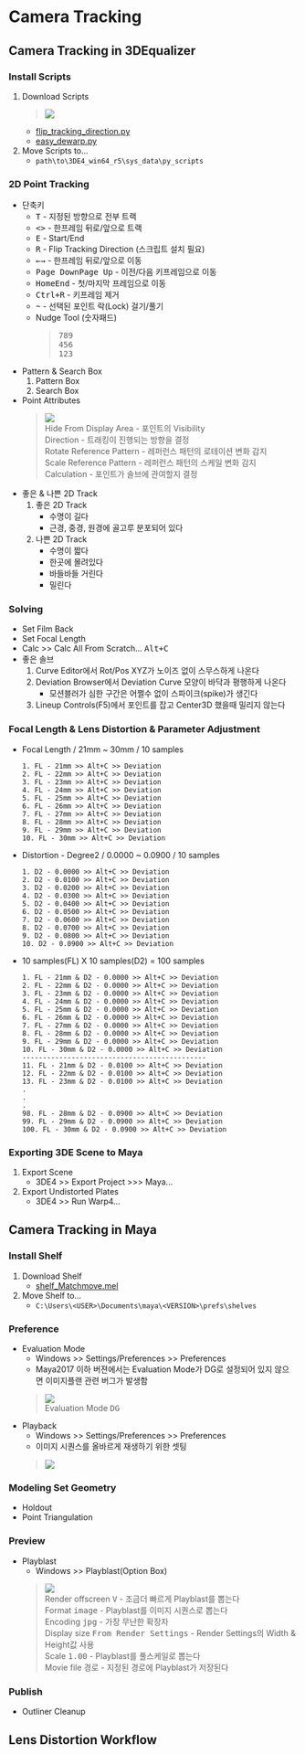 # Camera Tracking

## Camera Tracking in 3DEqualizer
### Install Scripts
1. Download Scripts
    > ![](../img/week3/download_script.png)
    - [flip_tracking_direction.py](https://gist.github.com/kohyuk91/547c6325b559960702aa5499214d0003)
    - [easy_dewarp.py](https://gist.github.com/kohyuk91/9df1c8a6903931f2c8ab7cb6bd532d95)
1. Move Scripts to...
    - `path\to\3DE4_win64_r5\sys_data\py_scripts`
### 2D Point Tracking
- 단축키
    - <kbd>T</kbd> - 지정된 방향으로 전부 트랙
    - <kbd><</kbd><kbd>></kbd> - 한프레임 뒤로/앞으로 트랙
    - <kbd>E</kbd> - Start/End
    - <kbd>R</kbd> - Flip Tracking Direction (스크립트 설치 필요)
    - <kbd>←</kbd><kbd>→</kbd> - 한프레임 뒤로/앞으로 이동
    - <kbd>Page Down</kbd><kbd>Page Up</kbd> - 이전/다음 키프레임으로 이동
    - <kbd>Home</kbd><kbd>End</kbd> - 첫/마지막 프레임으로 이동
    - <kbd>Ctrl+R</kbd> - 키프레임 제거
    - <kbd>~</kbd> - 선택된 포인트 락(Lock) 걸기/풀기
    - Nudge Tool (숫자패드)
        > <kbd>7</kbd><kbd>8</kbd><kbd>9</kbd><br>
        > <kbd>4</kbd><kbd>5</kbd><kbd>6</kbd><br>
        > <kbd>1</kbd><kbd>2</kbd><kbd>3</kbd><br>
- Pattern & Search Box
    1. Pattern Box
    1. Search Box
- Point Attributes
    > ![](../img/week3/attribute_editor_point.png)<br>
    > Hide From Display Area - 포인트의 Visibility<br>
    > Direction - 트래킹이 진행되는 방향을 결정<br>
    > Rotate Reference Pattern - 레퍼런스 패턴의 로테이션 변화 감지<br>
    > Scale Reference Pattern - 레퍼런스 패턴의 스케일 변화 감지<br>
    > Calculation - 포인트가 솔브에 관여할지 결정<br>
- 좋은 & 나쁜 2D Track
    1. 좋은 2D Track
        - 수명이 길다
        - 근경, 중경, 원경에 골고루 분포되어 있다
    1. 나쁜 2D Track
        - 수명이 짧다
        - 한곳에 몰려있다
        - 바들바들 거린다
        - 밀린다

### Solving
- Set Film Back
- Set Focal Length
- Calc >> Calc All From Scratch... <kbd>Alt+C</kbd>
- 좋은 솔브
    1. Curve Editor에서 Rot/Pos XYZ가 노이즈 없이 스무스하게 나온다
    1. Deviation Browser에서 Deviation Curve 모양이 바닥과 평행하게 나온다
        - 모션블러가 심한 구간은 어쩔수 없이 스파이크(spike)가 생긴다
    1. Lineup Controls(F5)에서 포인트를 잡고 Center3D 했을때 밀리지 않는다

### Focal Length & Lens Distortion & Parameter Adjustment
- Focal Length / 21mm ~ 30mm / 10 samples
    ```
    1. FL - 21mm >> Alt+C >> Deviation
    2. FL - 22mm >> Alt+C >> Deviation
    3. FL - 23mm >> Alt+C >> Deviation
    4. FL - 24mm >> Alt+C >> Deviation
    5. FL - 25mm >> Alt+C >> Deviation
    6. FL - 26mm >> Alt+C >> Deviation
    7. FL - 27mm >> Alt+C >> Deviation
    8. FL - 28mm >> Alt+C >> Deviation
    9. FL - 29mm >> Alt+C >> Deviation
    10. FL - 30mm >> Alt+C >> Deviation
    ```
- Distortion - Degree2 / 0.0000 ~ 0.0900 / 10 samples
    ```
    1. D2 - 0.0000 >> Alt+C >> Deviation
    2. D2 - 0.0100 >> Alt+C >> Deviation
    3. D2 - 0.0200 >> Alt+C >> Deviation
    4. D2 - 0.0300 >> Alt+C >> Deviation
    5. D2 - 0.0400 >> Alt+C >> Deviation
    6. D2 - 0.0500 >> Alt+C >> Deviation
    7. D2 - 0.0600 >> Alt+C >> Deviation
    8. D2 - 0.0700 >> Alt+C >> Deviation
    9. D2 - 0.0800 >> Alt+C >> Deviation
    10. D2 - 0.0900 >> Alt+C >> Deviation
    ```    
- 10 samples(FL) X 10 samples(D2) = 100 samples
    ```
    1. FL - 21mm & D2 - 0.0000 >> Alt+C >> Deviation
    2. FL - 22mm & D2 - 0.0000 >> Alt+C >> Deviation
    3. FL - 23mm & D2 - 0.0000 >> Alt+C >> Deviation
    4. FL - 24mm & D2 - 0.0000 >> Alt+C >> Deviation
    5. FL - 25mm & D2 - 0.0000 >> Alt+C >> Deviation
    6. FL - 26mm & D2 - 0.0000 >> Alt+C >> Deviation
    7. FL - 27mm & D2 - 0.0000 >> Alt+C >> Deviation
    8. FL - 28mm & D2 - 0.0000 >> Alt+C >> Deviation
    9. FL - 29mm & D2 - 0.0000 >> Alt+C >> Deviation
    10. FL - 30mm & D2 - 0.0000 >> Alt+C >> Deviation
    ---------------------------------------------
    11. FL - 21mm & D2 - 0.0100 >> Alt+C >> Deviation
    12. FL - 22mm & D2 - 0.0100 >> Alt+C >> Deviation
    13. FL - 23mm & D2 - 0.0100 >> Alt+C >> Deviation
    .
    .
    .
    98. FL - 28mm & D2 - 0.0900 >> Alt+C >> Deviation
    99. FL - 29mm & D2 - 0.0900 >> Alt+C >> Deviation
    100. FL - 30mm & D2 - 0.0900 >> Alt+C >> Deviation
    ```

### Exporting 3DE Scene to Maya
1. Export Scene
    - 3DE4 >> Export Project >>> Maya...
1. Export Undistorted Plates
    - 3DE4 >> Run Warp4...


## Camera Tracking in Maya
### Install Shelf
1. Download Shelf
    - [shelf_Matchmove.mel](https://gist.github.com/kohyuk91/7edce53bc0c5dfa7a38c775e2edbd51e)
2. Move Shelf to...
    - `C:\Users\<USER>\Documents\maya\<VERSION>\prefs\shelves`
### Preference
- Evaluation Mode
    - Windows >> Settings/Preferences >> Preferences
    - Maya2017 이하 버젼에서는 Evaluation Mode가 DG로 설정되어 있지 않으면 이미지플랜 관련 버그가 발생함
    > ![](../img/week3/evaluation_mode.png)<br>
    > Evaluation Mode <kbd>DG</kbd><br>
- Playback
    - Windows >> Settings/Preferences >> Preferences
    - 이미지 시퀀스를 올바르게 재생하기 위한 셋팅
    > ![](../img/week3/playback.png)
### Modeling Set Geometry
- Holdout
- Point Triangulation

### Preview
- Playblast
    - Windows >> Playblast(Option Box)
    > ![](../img/week3/playblast_v2.png)<br>
    > Render offscreen <kbd>V</kbd> - 조금더 빠르게 Playblast를 뽑는다<br>
    > Format <kbd>image</kbd> - Playblast를 이미지 시퀀스로 뽑는다<br>
    > Encoding <kbd>jpg</kbd> - 가장 무난한 확장자<br>
    > Display size <kbd>From Render Settings</kbd> - Render Settings의 Width & Height값 사용<br>
    > Scale <kbd>1.00</kbd> - Playblast를 풀스케일로 뽑는다<br>
    > Movie file <kbd>경로</kbd> - 지정된 경로에 Playblast가 저장된다

### Publish
- Outliner Cleanup

## Lens Distortion Workflow

